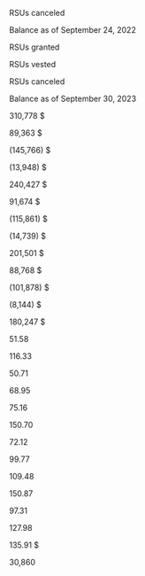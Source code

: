 RSUs canceled

Balance as of September 24, 2022

RSUs granted

RSUs vested

RSUs canceled

Balance as of September 30, 2023

310,778  $

89,363  $

(145,766)  $

(13,948)  $

240,427  $

91,674  $

(115,861)  $

(14,739)  $

201,501  $

88,768  $

(101,878)  $

(8,144)  $

180,247  $

51.58

116.33

50.71

68.95

75.16

150.70

72.12

99.77

109.48

150.87

97.31

127.98

135.91  $

30,860